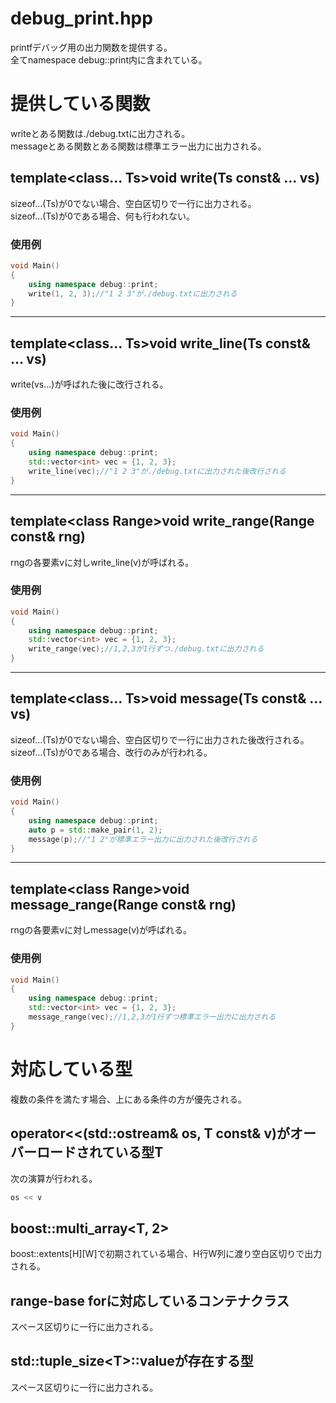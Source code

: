 # debug_print.hpp
printfデバッグ用の出力関数を提供する。  
全てnamespace debug::print内に含まれている。
# 提供している関数
writeとある関数は./debug.txtに出力される。  
messageとある関数とある関数は標準エラー出力に出力される。
## template\<class... Ts\>void write(Ts const& ... vs)
sizeof...(Ts)が0でない場合、空白区切りで一行に出力される。  
sizeof...(Ts)が0である場合、何も行われない。
### 使用例
```cpp
void Main()
{
    using namespace debug::print;
    write(1, 2, 3);//"1 2 3"が./debug.txtに出力される
}
```
---
## template\<class... Ts\>void write_line(Ts const& ... vs)
write(vs...)が呼ばれた後に改行される。
### 使用例
```cpp
void Main()
{
    using namespace debug::print;
    std::vector<int> vec = {1, 2, 3};
    write_line(vec);//"1 2 3"が./debug.txtに出力された後改行される
}
```
---
## template\<class Range\>void write_range(Range const& rng)
rngの各要素vに対しwrite_line(v)が呼ばれる。
### 使用例
```cpp
void Main()
{
    using namespace debug::print;
    std::vector<int> vec = {1, 2, 3};
    write_range(vec);//1,2,3が1行ずつ./debug.txtに出力される
}
```
---
## template\<class... Ts\>void message(Ts const& ... vs)
sizeof...(Ts)が0でない場合、空白区切りで一行に出力された後改行される。  
sizeof...(Ts)が0である場合、改行のみが行われる。
### 使用例
```cpp
void Main()
{
    using namespace debug::print;
    auto p = std::make_pair(1, 2);
    message(p);//"1 2"が標準エラー出力に出力された後改行される
}
```
---
## template\<class Range\>void message_range(Range const& rng)
rngの各要素vに対しmessage(v)が呼ばれる。
### 使用例
```cpp
void Main()
{
    using namespace debug::print;
    std::vector<int> vec = {1, 2, 3};
    message_range(vec);//1,2,3が1行ずつ標準エラー出力に出力される
}
```
# 対応している型
複数の条件を満たす場合、上にある条件の方が優先される。
## operator\<\<(std::ostream& os, T const& v)がオーバーロードされている型T
次の演算が行われる。
```cpp
os << v
```
## boost::multi_array\<T, 2\>
boost::extents\[H\]\[W\]で初期されている場合、H行W列に渡り空白区切りで出力される。
## range-base forに対応しているコンテナクラス
スペース区切りに一行に出力される。
## std::tuple_size\<T\>::valueが存在する型
スペース区切りに一行に出力される。
